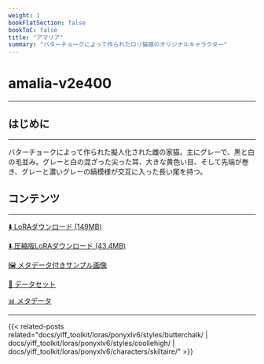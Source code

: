 ```yaml
---
weight: 1
bookFlatSection: false
bookToC: false
title: "アマリア"
summary: "バターチョークによって作られたロリ猫娘のオリジナルキャラクター"
---
```


<!--markdownlint-disable MD025 MD033 -->

# amalia-v2e400

---

## はじめに

---

バターチョークによって作られた擬人化された雌の家猫。主にグレーで、黒と白の毛並み。グレーと白の混ざった尖った耳、大きな黄色い目、そして先端が巻き、グレーと濃いグレーの縞模様が交互に入った長い尾を持つ。

## コンテンツ

---

[⬇️ LoRAダウンロード (149MB)](https://huggingface.co/k4d3/yiff_toolkit/resolve/main/ponyxl_loras/amalia-v2e400.safetensors?download=true)

[⬇️ 圧縮版LoRAダウンロード (43.4MB)](https://huggingface.co/k4d3/yiff_toolkit/resolve/main/ponyxl_loras_shrunk_2/amalia-v2e400_frockpt1_th-3.55.safetensors?download=true)

[🖼️ メタデータ付きサンプル画像](https://huggingface.co/k4d3/yiff_toolkit/tree/main/static/{})

[📐 データセット](<https://huggingface.co/datasets/k4d3/furry/tree/main/amalia_(claralaine)>)

[📊 メタデータ](https://huggingface.co/k4d3/yiff_toolkit/raw/main/ponyxl_loras/amalia-v2e400.json)

---

{{< related-posts related="docs/yiff_toolkit/loras/ponyxlv6/styles/butterchalk/ | docs/yiff_toolkit/loras/ponyxlv6/styles/cooliehigh/ | docs/yiff_toolkit/loras/ponyxlv6/characters/skiltaire/" >}}
